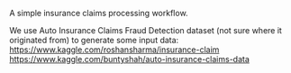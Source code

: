 A simple insurance claims processing workflow.

We use Auto Insurance Claims Fraud Detection dataset (not sure where it originated from) to generate some input data:
https://www.kaggle.com/roshansharma/insurance-claim
https://www.kaggle.com/buntyshah/auto-insurance-claims-data